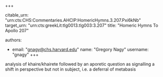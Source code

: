 +++


citable_urn: "urn:cts:CHS:Commentaries.AHCIP:HomericHymns.3.207.Pxi6kNb"
target_urn: "urn:cts:greekLit:tlg0013.tlg003:3.207"
title: "Homeric Hymns To Apollo 207"

authors:
- email: "gnagy@chs.harvard.edu"
  name: "Gregory Nagy"
  username: "gnagy"
+++

<p>analysis of khaire/khairete followed by an aporetic question as signalling a shift in perspective but not in subject, i.e. a deferral of metabasis</p>